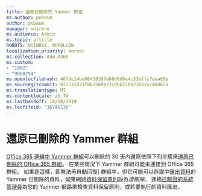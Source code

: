 ```yaml
---
title: 還原已刪除的 Yammer 群組
ms.author: pebaum
author: pebaum
manager: mnirkhe
ms.audience: Admin
ms.topic: article
ROBOTS: NOINDEX, NOFOLLOW
localization_priority: Normal
ms.collection: Adm_O365
ms.custom:
- "1902"
- "9000294"
ms.openlocfilehash: 467dc14be08410397e08d6d0a4c33bffc7aea80e
ms.sourcegitcommit: 037331d71f06750d972c0b6278b23bb15c4806ca
ms.translationtype: MT
ms.contentlocale: zh-TW
ms.lasthandoff: 10/18/2019
ms.locfileid: "36745136"
---
```

# <a name="restore-a-deleted-yammer-group"></a>還原已刪除的 Yammer 群組

[Office 365 連線中 Yammer 群組](https://docs.microsoft.com/yammer/manage-yammer-groups/yammer-and-office-365-groups)可以刪除的 30 天內還原依照下列步驟來[還原已刪除的 Office 365 群組](https://docs.microsoft.com/office365/admin/create-groups/restore-deleted-group)。
在某些情況下 Yammer 群組可能未連接到 Office 365 群組。 如果是這樣，即無法再自動回復] 群組中，但它可能可以存取中[匯出資料](https://docs.microsoft.com/yammer/manage-security-and-compliance/export-yammer-enterprise-data)的 Yammer 已刪除的資料，如果網路[資料保留原則](https://docs.microsoft.com/yammer/manage-security-and-compliance/manage-data-compliance)設為*虛刪除*。 連絡[已驗證的系統管理員](https://docs.microsoft.com/yammer/manage-yammer-users/manage-yammer-admins)為您的 Yammer 網路來檢查資料保留原則，或若要執行的資料匯出。
